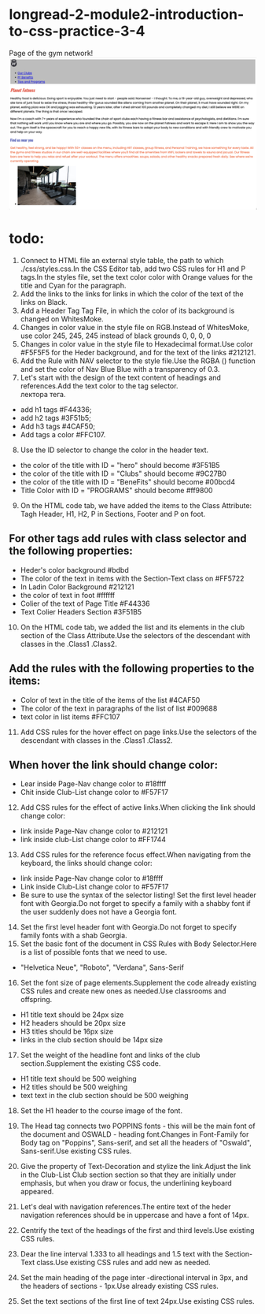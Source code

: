 # longread-2-module2-introduction-to-css-practice-3-4

Page of the gym network! ![Опис зображення](./asset/planet-fatness.png)

# todo:

1. Connect to HTML file an external style table, the path to which ./css/styles.css.In the CSS Editor tab, add two CSS rules for H1 and P tags.In the styles file, set the text color color with Orange values for the title and Cyan for the paragraph.
2. Add the links to the links for links in which the color of the text of the links on Black.
3. Add a Header Tag Tag File, in which the color of its background is changed on WhitesMoke.
4. Changes in color value in the style file on RGB.Instead of WhitesMoke, use color 245, 245, 245 instead of black grounds 0, 0, 0, 0
5. Changes in color value in the style file to Hexadecimal format.Use color #F5F5F5 for the Heder background, and for the text of the links #212121.
6. Add the Rule with NAV selector to the style file.Use the RGBA () function and set the color of Nav Blue Blue with a transparency of 0.3.
7. Let's start with the design of the text content of headings and references.Add the text color to the tag selector.  
   лектора тега.

- add h1 tags #F44336;
- add h2 tags #3F51b5;
- Add h3 tags #4CAF50;
- Add tags a color #FFC107.

8. Use the ID selector to change the color in the header text.

- the color of the title with ID = "hero" should become #3F51B5
- the color of the title with ID = "Clubs" should become #9C27B0
- the color of the title with ID = "BeneFits" should become #00bcd4
- Title Color with ID = "PROGRAMS" should become #ff9800

9. On the HTML code tab, we have added the items to the Class Attribute: Tagh Header, H1, H2, P in Sections, Footer and P on foot.

## For other tags add rules with class selector and the following properties:

- Heder's color background #bdbd
- The color of the text in items with the Section-Text class on #FF5722
- In Ladin Color Background #212121
- the color of text in foot #ffffff
- Colier of the text of Page Title #F44336
- Text Colier Headers Section #3F51B5

10. On the HTML code tab, we added the list and its elements in the club section of the Class Attribute.Use the selectors of the descendant with classes in the .Class1 .Class2.

## Add the rules with the following properties to the items:

- Color of text in the title of the items of the list #4CAF50
- The color of the text in paragraphs of the list of list #009688
- text color in list items #FFC107

11. Add CSS rules for the hover effect on page links.Use the selectors of the descendant with classes in the .Class1 .Class2.

## When hover the link should change color:

- Lear inside Page-Nav change color to #18ffff
- Chit inside Club-List change color to #F57F17

12. Add CSS rules for the effect of active links.When clicking the link should change color:

- link inside Page-Nav change color to #212121
- link inside club-List change color to #FF1744

13. Add CSS rules for the reference focus effect.When navigating from the keyboard, the links should change color:

- link inside Page-Nav change color to #18ffff
- Link inside Club-List change color to #F57F17
- Be sure to use the syntax of the selector listing! Set the first level header font with Georgia.Do not forget to specify a family with a shabby font if the user suddenly does not have a Georgia font.

14. Set the first level header font with Georgia.Do not forget to specify family fonts with a shab Georgia.
15. Set the basic font of the document in CSS Rules with Body Selector.Here is a list of possible fonts that we need to use.

- "Helvetica Neue", "Roboto", "Verdana", Sans-Serif

16. Set the font size of page elements.Supplement the code already existing CSS rules and create new ones as needed.Use classrooms and offspring.

- H1 title text should be 24px size
- H2 headers should be 20px size
- H3 titles should be 16px size
- links in the club section should be 14px size

17. Set the weight of the headline font and links of the club section.Supplement the existing CSS code.

- H1 title text should be 500 weighing
- H2 titles should be 500 weighing
- text text in the club section should be 500 weighing

18. Set the H1 header to the course image of the font.

19. The Head tag connects two POPPINS fonts - this will be the main font of the document and OSWALD - heading font.Changes in Font-Family for Body tag on "Poppins", Sans-serif, and set all the headers of "Oswald", Sans-serif.Use existing CSS rules.

20. Give the property of Text-Decoration and stylize the link.Adjust the link in the Club-List Club section section so that they are initially under emphasis, but when you draw or focus, the underlining keyboard appeared.

21. Let's deal with navigation references.The entire text of the heder navigation references should be in uppercase and have a font of 14px.

22. Centrify the text of the headings of the first and third levels.Use existing CSS rules.

23. Dear the line interval 1.333 to all headings and 1.5 text with the Section-Text class.Use existing CSS rules and add new as needed.

24. Set the main heading of the page inter -directional interval in 3px, and the headers of sections - 1px.Use already existing CSS rules.

25. Set the text sections of the first line of text 24px.Use existing CSS rules.
